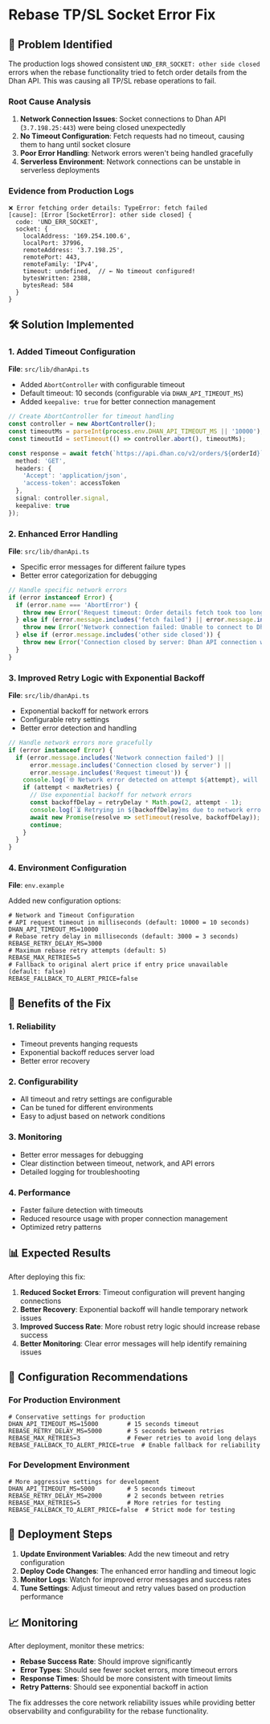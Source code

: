 # Rebase TP/SL Socket Error Fix

## 🚨 Problem Identified

The production logs showed consistent `UND_ERR_SOCKET: other side closed` errors when the rebase functionality tried to fetch order details from the Dhan API. This was causing all TP/SL rebase operations to fail.

### Root Cause Analysis

1. **Network Connection Issues**: Socket connections to Dhan API (`3.7.198.25:443`) were being closed unexpectedly
2. **No Timeout Configuration**: Fetch requests had no timeout, causing them to hang until socket closure
3. **Poor Error Handling**: Network errors weren't being handled gracefully
4. **Serverless Environment**: Network connections can be unstable in serverless deployments

### Evidence from Production Logs

```
❌ Error fetching order details: TypeError: fetch failed
[cause]: [Error [SocketError]: other side closed] {
  code: 'UND_ERR_SOCKET',
  socket: {
    localAddress: '169.254.100.6',
    localPort: 37996,
    remoteAddress: '3.7.198.25',
    remotePort: 443,
    remoteFamily: 'IPv4',
    timeout: undefined,  // ← No timeout configured!
    bytesWritten: 2388,
    bytesRead: 584
  }
}
```

## 🛠️ Solution Implemented

### 1. Added Timeout Configuration

**File**: `src/lib/dhanApi.ts`

- Added `AbortController` with configurable timeout
- Default timeout: 10 seconds (configurable via `DHAN_API_TIMEOUT_MS`)
- Added `keepalive: true` for better connection management

```typescript
// Create AbortController for timeout handling
const controller = new AbortController();
const timeoutMs = parseInt(process.env.DHAN_API_TIMEOUT_MS || '10000');
const timeoutId = setTimeout(() => controller.abort(), timeoutMs);

const response = await fetch(`https://api.dhan.co/v2/orders/${orderId}`, {
  method: 'GET',
  headers: {
    'Accept': 'application/json',
    'access-token': accessToken
  },
  signal: controller.signal,
  keepalive: true
});
```

### 2. Enhanced Error Handling

**File**: `src/lib/dhanApi.ts`

- Specific error messages for different failure types
- Better error categorization for debugging

```typescript
// Handle specific network errors
if (error instanceof Error) {
  if (error.name === 'AbortError') {
    throw new Error('Request timeout: Order details fetch took too long');
  } else if (error.message.includes('fetch failed') || error.message.includes('UND_ERR_SOCKET')) {
    throw new Error('Network connection failed: Unable to connect to Dhan API');
  } else if (error.message.includes('other side closed')) {
    throw new Error('Connection closed by server: Dhan API connection was terminated');
  }
}
```

### 3. Improved Retry Logic with Exponential Backoff

**File**: `src/lib/dhanApi.ts`

- Exponential backoff for network errors
- Configurable retry settings
- Better error detection and handling

```typescript
// Handle network errors more gracefully
if (error instanceof Error) {
  if (error.message.includes('Network connection failed') || 
      error.message.includes('Connection closed by server') ||
      error.message.includes('Request timeout')) {
    console.log(`🌐 Network error detected on attempt ${attempt}, will retry with exponential backoff`);
    if (attempt < maxRetries) {
      // Use exponential backoff for network errors
      const backoffDelay = retryDelay * Math.pow(2, attempt - 1);
      console.log(`⏳ Retrying in ${backoffDelay}ms due to network error...`);
      await new Promise(resolve => setTimeout(resolve, backoffDelay));
      continue;
    }
  }
}
```

### 4. Environment Configuration

**File**: `env.example`

Added new configuration options:

```env
# Network and Timeout Configuration
# API request timeout in milliseconds (default: 10000 = 10 seconds)
DHAN_API_TIMEOUT_MS=10000
# Rebase retry delay in milliseconds (default: 3000 = 3 seconds)
REBASE_RETRY_DELAY_MS=3000
# Maximum rebase retry attempts (default: 5)
REBASE_MAX_RETRIES=5
# Fallback to original alert price if entry price unavailable (default: false)
REBASE_FALLBACK_TO_ALERT_PRICE=false
```

## 🎯 Benefits of the Fix

### 1. **Reliability**
- Timeout prevents hanging requests
- Exponential backoff reduces server load
- Better error recovery

### 2. **Configurability**
- All timeout and retry settings are configurable
- Can be tuned for different environments
- Easy to adjust based on network conditions

### 3. **Monitoring**
- Better error messages for debugging
- Clear distinction between timeout, network, and API errors
- Detailed logging for troubleshooting

### 4. **Performance**
- Faster failure detection with timeouts
- Reduced resource usage with proper connection management
- Optimized retry patterns

## 📊 Expected Results

After deploying this fix:

1. **Reduced Socket Errors**: Timeout configuration will prevent hanging connections
2. **Better Recovery**: Exponential backoff will handle temporary network issues
3. **Improved Success Rate**: More robust retry logic should increase rebase success
4. **Better Monitoring**: Clear error messages will help identify remaining issues

## 🔧 Configuration Recommendations

### For Production Environment

```env
# Conservative settings for production
DHAN_API_TIMEOUT_MS=15000        # 15 seconds timeout
REBASE_RETRY_DELAY_MS=5000       # 5 seconds between retries
REBASE_MAX_RETRIES=3             # Fewer retries to avoid long delays
REBASE_FALLBACK_TO_ALERT_PRICE=true  # Enable fallback for reliability
```

### For Development Environment

```env
# More aggressive settings for development
DHAN_API_TIMEOUT_MS=5000         # 5 seconds timeout
REBASE_RETRY_DELAY_MS=2000       # 2 seconds between retries
REBASE_MAX_RETRIES=5             # More retries for testing
REBASE_FALLBACK_TO_ALERT_PRICE=false  # Strict mode for testing
```

## 🚀 Deployment Steps

1. **Update Environment Variables**: Add the new timeout and retry configuration
2. **Deploy Code Changes**: The enhanced error handling and timeout logic
3. **Monitor Logs**: Watch for improved error messages and success rates
4. **Tune Settings**: Adjust timeout and retry values based on production performance

## 📈 Monitoring

After deployment, monitor these metrics:

- **Rebase Success Rate**: Should improve significantly
- **Error Types**: Should see fewer socket errors, more timeout errors
- **Response Times**: Should be more consistent with timeout limits
- **Retry Patterns**: Should see exponential backoff in action

The fix addresses the core network reliability issues while providing better observability and configurability for the rebase functionality.
